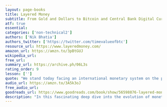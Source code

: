```yaml
---
layout: page-books
title: Layered Money
subtitle: From Gold and Dollars to Bitcoin and Central Bank Digital Currencies 
atf: true
essential: 
categories: ['non-technical2']
authors: ['Nik Bhatia']
authors_twitter: ['https://twitter.com/timevalueofbtc']
resource_url: https://www.layeredmoney.com/
amazon_url: https://amzn.to/3pBtGUJ
wikipedia_url: 
free_url: 
summary_url: https://archive.ph/06L3s
rating_order: 9
lesson: ['']
quote: "We stand today facing an international monetary system on the precipice of overhaul, something that rarely occurs."
audio_url: https://amzn.to/3A5k3oJ
free_audio_url: 
goodreads_url: https://www.goodreads.com/book/show/56598876-layered-money
description: "In this fascinating deep dive into the evolution of monetary systems around the globe, Nik Bhatia takes us into the origins of how money has evolved to function in a 'layered' manner. Using gold as an example of this term, he traces the layers of this ancient currency from raw mined material, to gold coins, and finally to bank-issued gold certificates. In a groundbreaking manner, Bhatia offers a similar paradigm for the evolution of digital currencies. Bhatia’s analysis begins in Renaissance Florence with the gold Florin coin and a burgeoning banking culture, continues with the evolution of central banking, and concludes with a vision for the future of our international monetary system. As central banks around the world prepare to launch their own crypto-competitors, Bhatia illustrates how the invention of Bitcoin created a seismic shift in money and merged the monetary and cryptography sciences. His unique analysis of 'layered money' illuminates money markets for the general reader and shows how Bitcoin is becoming a trusted global currency. Listeners will come away with an understanding of the mechanics of our financial system, why the dollar is deeply entrenched despite its state of disrepair, and how Central Bank Digital Currencies (CBDCs) and cryptocurrencies will interact in our new monetary future. "
---
```


